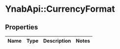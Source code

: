 # YnabApi::CurrencyFormat

## Properties
Name | Type | Description | Notes
------------ | ------------- | ------------- | -------------


